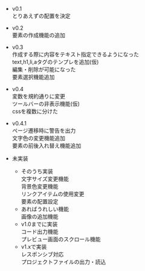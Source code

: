 - v0.1  
  とりあえずの配置を決定  
- v0.2  
  要素の作成機能の追加  
- v0.3  
  作成する際に内容をテキスト指定できるようになった  
  text,h1,li,aタグのテンプレを追加(仮)  
  編集・削除が可能になった  
  要素選択機能追加  
- v0.4  
  変数を規約通りに変更  
  ツールバーの非表示機能(仮)  
  cssを複数に分けた  
- v0.4.1  
  ページ遷移時に警告を出力  
  文字色の変更機能追加  
  要素の前後入れ替え機能追加  


- 未実装  
  - そのうち実装  
    文字サイズ変更機能  
    背景色変更機能  
    リンクアイテムの使用変更  
    要素の配置設定  
  - あればうれしい機能  
    画像の追加機能  
  - v1.0までに実装  
    コード出力機能  
    プレビュー画面のスクロール機能  
  - v1.xで実装  
    レスポンシブ対応  
    プロジェクトファイルの出力・読込  
<!-- 
- v1.0
  コード出力機能追加
   -->